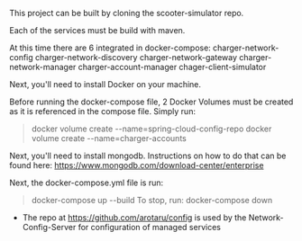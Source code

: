 This project can be built by cloning the scooter-simulator repo.

Each of the services must be build with maven.

At this time there are 6 integrated in docker-compose: 
charger-network-config
charger-network-discovery
charger-network-gateway
charger-network-manager
charger-account-manager
chager-client-simulator

Next, you'll need to install Docker on your machine.

Before running the docker-compose file, 2 Docker Volumes must be created as it is referenced in the compose file. Simply run:
>docker volume create --name=spring-cloud-config-repo
>docker volume create --name=charger-accounts

Next, you'll need to install mongodb. Instructions on how to do that can be found here:
https://www.mongodb.com/download-center/enterprise

Next, the docker-compose.yml file is run:
>docker-compose up --build
To stop, run:
>docker-compose down

- The repo at https://github.com/arotaru/config is used by the Network-Config-Server for configuration of managed services
